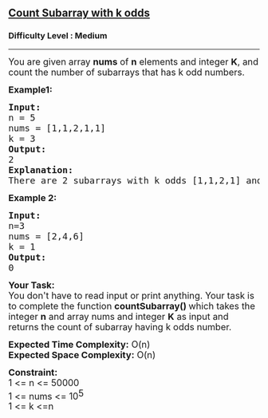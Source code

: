 <h2><a href="https://practice.geeksforgeeks.org/problems/count-subarray-with-k-odds/1?utm_source=youtube&utm_medium=collab_striver_ytdescription&utm_campaign=count-subarray-with-k-odds">Count Subarray with k odds</a></h2><h3>Difficulty Level : Medium</h3><hr><div class="problems_problem_content__Xm_eO"><p><span style="font-size:18px">You are given array <strong>nums</strong> of <strong>n</strong> elements and integer <strong>K</strong>, and count the number of subarrays that has&nbsp;k odd numbers.</span></p>

<p><strong><span style="font-size:18px">Example1:</span></strong></p>

<pre><span style="font-size:18px"><strong>Input:</strong>
n = 5
nums = [1,1,2,1,1]
k = 3
<strong>Output:</strong>
2</span><span style="font-size:18px">
<strong>Explanation:
</strong>There are 2 subarrays with k odds </span><span style="font-size:18px">[1,1,2,1] and [1,2,1,1]</span></pre>

<p><span style="font-size:18px"><strong>Example 2:</strong></span></p>

<pre><span style="font-size:18px"><strong>Input:</strong></span>
<span style="font-size:18px">n=3
nums = [2,4,6]
k = 1
<strong>Output:
</strong>0</span></pre>

<p><strong><span style="font-size:18px">Your Task:</span></strong><br>
<span style="font-size:18px">You don't have to read input or print anything. Your task is to complete the function <strong>countSubarray()&nbsp;</strong>which takes the integer <strong>n</strong> and array nums and integer&nbsp;<strong>K</strong>&nbsp;as input and returns the count of subarray having k odds number.</span></p>

<p><span style="font-size:18px"><strong>Expected Time Complexity:</strong> O(n)<br>
<strong>Expected Space Complexity:</strong> O(n)</span></p>

<p><strong><span style="font-size:18px">Constraint:</span></strong><br>
<span style="font-size:18px">1 &lt;= n &lt;= 50000<br>
1 &lt;= nums &lt;= 10</span><sup><span style="font-size:18px">5<br>
1 &lt;= k &lt;=n</span></sup></p>
</div>